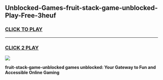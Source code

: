 
## Unblocked-Games-fruit-stack-game-unblocked-Play-Free-3heuf
<h3>
<a href="https://premium76.site?title=fruit-stack-game-unblocked&ref=20M">CLICK TO PLAY</a></h3>
<hr>

<h3>
<a href="https://premium76.site?title=fruit-stack-game-unblocked&ref=20M">CLICK 2 PLAY</a>
  
</h3>

<a href="https://premium76.site?title=fruit-stack-game-unblocked&ref=19M"><img src="https://clearcache.store/games.png"></a>


**fruit-stack-game-unblocked games unblocked: Your Gateway to Fun and Accessible Online Gaming**

